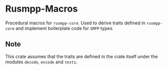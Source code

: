 # Rusmpp-Macros

Procedural macros for `rusmpp-core`. Used to derive traits defined in `rusmpp-core` and implement boilerplate code for `SMPP` types.

## Note

This crate assumes that the traits are defined in the crate itself under the modules `decode`, `encode` and `tests`.
